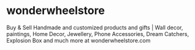 # wonderwheelstore
Buy &amp; Sell Handmade and customized products and gifts | Wall decor, paintings, Home Decor, Jewellery, Phone Accessories, Dream Catchers, Explosion Box and much more at wonderwheelstore.com
